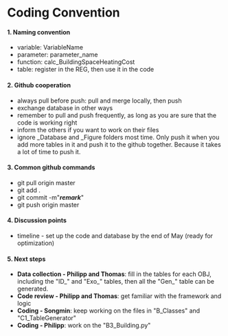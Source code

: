 # Coding Convention

#### 1. Naming convention

- variable: VariableName
- parameter: parameter_name
- function: calc_BuildingSpaceHeatingCost
- table: register in the REG, then use it in the code



#### 2. Github cooperation

- always pull before push: pull and merge locally, then push
- exchange database in other ways
- remember to pull and push frequently, as long as you are sure that the code is working right
- inform the others if you want to work on their files
- ignore _Database and _Figure folders most time. Only push it when you add more tables in it and push it to the github together. Because it takes a lot of time to push it. 



#### 3. Common github commands

- git pull origin master
- git add .
- git commit -m"***remark***"
- git push origin master



#### 4. Discussion points

- timeline - set up the code and database by the end of May (ready for optimization)



#### 5. Next steps

- **Data collection - Philipp and Thomas**: fill in the tables for each OBJ, including the "ID\_" and "Exo\_" tables, then all the "Gen\_" table can be generated.
- **Code review - Philipp and Thomas**: get familiar with the framework and logic
- **Coding - Songmin**: keep working on the files in "B\_Classes" and "C1\_TableGenerator"
- **Coding - Philipp**: work on the "B3\_Building.py"